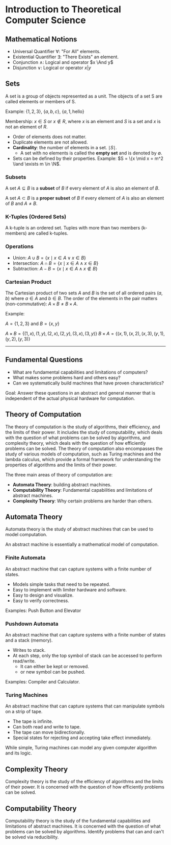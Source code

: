 # Introduction to Theoretical Computer Science

## Mathematical Notions

- Universal Quantifier $\forall$: "For All" elements.
- Existential Quantifier $\exists$: "There Exists" an element.
- Conjunction $\land$: Logical $\text{and}$ operator $x \And y$
- Disjunction $\lor$: Logical $\text{or}$ operator $x | y$

## Sets

A set is a group of objects represented as a unit. The objects of a set S are called elements or members of S.

Example: $\{1, 2, 3\}$, $\{a, b, c\}$, $\{a, 1, \text{hello}\}$

Membership: $x \in S$ or $x \notin R$,
where $x$ is an element and $S$ is a set
and $x$ is not an element of $R$.

- Order of elements does not matter.
- Duplicate elements are not allowed.
- **Cardinality**: the number of elements in a set. $\mid S \mid$.
  - A set with no elements is called the **empty set** and is denoted by $\emptyset$.
- Sets can be defined by their properties. Example: $S = \{x \mid x = m^2 \land \exists m \in \N$.

### Subsets

A set $A \subseteq B$ is a **subset** of $B$ if every element of $A$ is also an element of $B$.

A set $A \subset B$ is a **proper subset** of $B$ if every element of $A$ is also an element of $B$ and $A \neq B$.

### K-Tuples (Ordered Sets)

A k-tuple is an ordered set.
Tuples with more than two members (k-members) are called k-tuples.

### Operations

- Union: $A \cup B = \{x \mid x \in A \lor x \in B\}$
- Intersection: $A \cap B = \{x \mid x \in A \land x \in B\}$
- Subtraction: $A - B = \{x \mid x \in A \land x \notin B\}$

### Cartesian Product

The Cartesian product of two sets $A$ and $B$ is the set of all ordered pairs $(a, b)$ where $a \in A$ and $b \in B$.
The order of the elements in the pair matters (non-commutative): $A \times B \neq B \times A$.

Example:

$A = \{1, 2, 3\}$ and $B = \{x, y\}$

$A \times B = \{(1, x), (1, y), (2, x), (2, y), (3, x), (3, y)\}$
$B \times A = \{(x, 1), (x, 2), (x, 3), (y, 1), (y, 2), (y, 3)\}$

---

## Fundamental Questions

- What are fundamental capabilities and limitations of computers?
- What makes some problems hard and others easy?
- Can we systematically build machines that have proven characteristics?

Goal: Answer these questions in an abstract and general manner that is independent of the actual physical hardware for computation.

## Theory of Computation

The theory of computation is the study of algorithms, their efficiency, and the limits of their power.
It includes the study of computability, which deals with the question of what problems can be solved by algorithms, and complexity theory, which deals with the question of how efficiently problems can be solved.
The theory of computation also encompasses the study of various models of computation, such as Turing machines and the lambda calculus, which provide a formal framework for understanding the properties of algorithms and the limits of their power.

The three main areas of theory of computation are:

- **Automata Theory**: building abstract machines.
- **Computability Theory**: Fundamental capabilities and limitations of abstract machines.
- **Complexity Theory**: Why certain problems are harder than others.

## Automata Theory

Automata theory is the study of abstract machines that can be used to model computation.

An abstract machine is essentially a mathematical model of computation.

### Finite Automata

An abstract machine that can capture systems with a finite number of states.

- Models simple tasks that need to be repeated.
- Easy to implement with limiter hardware and software.
- Easy to design and visualize.
- Easy to verify correctness.

Examples: Push Button and Elevator

### Pushdown Automata

An abstract machine that can capture systems with a finite  number of states and a stack (memory).

- Writes to stack.
- At each step, only the top symbol of stack can be accessed to perform read/write.
  - It can either be kept or removed.
  - or new symbol can be pushed.

Examples: Compiler and Calculator.

### Turing Machines

An abstract machine that can capture systems that can manipulate symbols on a strip of tape.

- The tape is infinite.
- Can both read and write to tape.
- The tape can move bidirectionally.
- Special states for rejecting and accepting take effect immediately.

While simple, Turing machines can model any given computer algorithm and its logic.

## Complexity Theory

Complexity theory is the study of the efficiency of algorithms and the limits of their power.
It is concerned with the question of how efficiently problems can be solved.

## Computability Theory

Computability theory is the study of the fundamental capabilities and limitations of abstract machines.
It is concerned with the question of what problems can be solved by algorithms.
Identify problems that can and can't be solved via reducibility.
